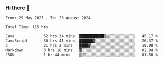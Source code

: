 ### Hi there 👋

<!--START_SECTION:waka-->

```txt
From: 29 May 2023 - To: 23 August 2024

Total Time: 115 hrs

Java             52 hrs 34 mins  ███████████▒░░░░░░░░░░░░░   45.17 %
JavaScript       30 hrs 41 mins  ██████▓░░░░░░░░░░░░░░░░░░   26.37 %
C                21 hrs 2 mins   ████▓░░░░░░░░░░░░░░░░░░░░   18.08 %
Markdown         3 hrs 18 mins   ▓░░░░░░░░░░░░░░░░░░░░░░░░   02.84 %
JSON             1 hr 44 mins    ▒░░░░░░░░░░░░░░░░░░░░░░░░   01.50 %
```

<!--END_SECTION:waka-->
<!--
**the-beef-calculator/the-beef-calculator** is a ✨ _special_ ✨ repository because its `README.md` (this file) appears on your GitHub profile.

Here are some ideas to get you started:

- 🔭 I’m currently working on ...
- 🌱 I’m currently learning ...
- 👯 I’m looking to collaborate on ...
- 🤔 I’m looking for help with ...
- 💬 Ask me about ...
- 📫 How to reach me: ...
- 😄 Pronouns: ...
- ⚡ Fun fact: ...
-->
